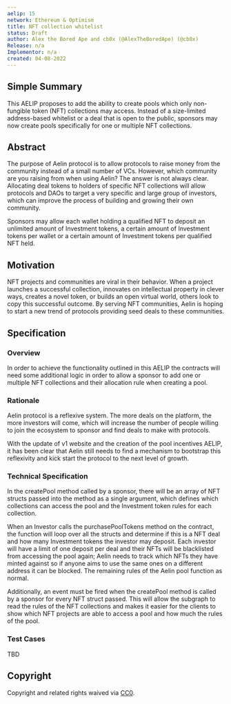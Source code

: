 ```yaml
---
aelip: 15
network: Ethereum & Optimism
title: NFT collection whitelist
status: Draft
author: Alex the Bored Ape and cb0x (@AlexTheBoredApe) (@cb0x)
Release: n/a
Implementor: n/a
created: 04-08-2022
---
```


## Simple Summary

<!--"If you can't explain it simply, you don't understand it well enough." Simply describe the outcome the proposed changes intends to achieve. This should be non-technical and accessible to a casual community member.-->

This AELIP proposes to add the ability to create pools which only non-fungible token (NFT) collections may access. Instead of a size-limited address-based whitelist or a deal that is open to the public, sponsors may now create pools specifically for one or multiple NFT collections.

## Abstract

<!--A short (~200 word) description of the proposed change, the abstract should clearly describe the proposed change. This is what *will* be done if the AELIP is implemented, not *why* it should be done or *how* it will be done. If the AELIP proposes deploying a new contract, write, "we propose to deploy a new contract that will do x".-->

The purpose of Aelin protocol is to allow protocols to raise money from the community instead of a small number of VCs. However, which community are you raising from when using Aelin? The answer is not always clear. Allocating deal tokens to holders of specific NFT collections will allow protocols and DAOs to target a very specific and large group of investors, which can improve the process of building and growing their own community.

Sponsors may allow each wallet holding a qualified NFT to deposit an unlimited amount of Investment tokens, a certain amount of Investment tokens per wallet or a certain amount of Investment tokens per qualified NFT held.

## Motivation

<!--This is the problem statement. This is the *why* of the AELIP. It should clearly explain *why* the current state of the protocol is inadequate.  It is critical that you explain *why* the change is needed, if the AELIP proposes changing how something is calculated, you must address *why* the current calculation is inaccurate or wrong. This is not the place to describe how the AELIP will address the issue!-->

NFT projects and communities are viral in their behavior. When a project launches a successful collection, innovates on intellectual property in clever ways, creates a novel token, or builds an open virtual world, others look to copy this successful outcome. By serving NFT communities, Aelin is hoping to start a new trend of protocols providing seed deals to these communities.

## Specification

### Overview

<!--This is a high-level overview of *how* the AELIP will solve the problem. The overview should clearly describe how the new feature will be implemented.-->

In order to achieve the functionality outlined in this AELIP the contracts will need some additional logic in order to allow a sponsor to add one or multiple NFT collections and their allocation rule when creating a pool.

### Rationale

<!--This is where you explain the reasoning behind how you propose to solve the problem. Why did you propose to implement the change in this way, what were the considerations and trade-offs. The rationale fleshes out what motivated the design and why particular design decisions were made. It should describe alternate designs that were considered and related work. The rationale may also provide evidence of consensus within the community, and should discuss important objections or concerns raised during discussion.-->

Aelin protocol is a reflexive system. The more deals on the platform, the more investors will come, which will increase the number of people willing to join the ecosystem to sponsor and find deals to make with protocols.

With the update of v1 website and the creation of the pool incentives AELIP, it has been clear that Aelin still needs to find a mechanism to bootstrap this reflexivity and kick start the protocol to the next level of growth.

### Technical Specification

<!--The technical specification should outline the public API of the changes proposed. That is, changes to any of the interfaces Synthetix currently exposes or the creations of new ones.-->

In the createPool method called by a sponsor, there will be an array of NFT structs passed into the method as a single argument, which defines which collections can access the pool and the Investment token rules for each collection.

When an Investor calls the purchasePoolTokens method on the contract, the function will loop over all the structs and determine if this is a NFT deal and how many Investment tokens the investor may deposit. Each investor will have a limit of one deposit per deal and their NFTs will be blacklisted from accessing the pool again; Aelin needs to track which NFTs they have minted against so if anyone aims to use the same ones on a different address it can be blocked. The remaining rules of the Aelin pool function as normal.

Additionally, an event must be fired when the createPool method is called by a sponsor for every NFT struct passed. This will allow the subgraph to read the rules of the NFT collections and makes it easier for the clients to show which NFT projects are able to access a pool and how much the rules of the pool.

### Test Cases

<!--Test cases for an implementation are mandatory for AELIPs but can be included with the implementation..-->

TBD

## Copyright

Copyright and related rights waived via [CC0](https://creativecommons.org/publicdomain/zero/1.0/).
